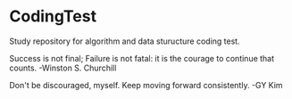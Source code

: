 # CodingTest
Study repository for algorithm and data sturucture coding test.

Success is not final; Failure is not fatal: it is the courage to continue that counts. -Winston S. Churchill

Don't be discouraged, myself. Keep moving forward consistently. -GY Kim
